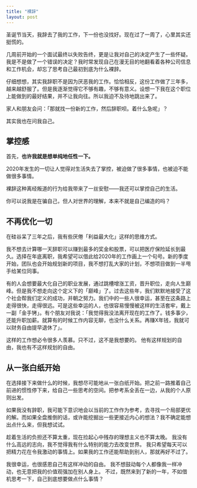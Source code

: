 ```yaml
---
title: "裸辞"
layout: post
---
```

圣诞节当天，我辞去了我的工作，下一份也没找好。现在过了一周了，心里其实还挺慌的。

几周前开始的一个面试最终以失败告终，更是让我对自己的决定产生了一些怀疑。我是不是做了一个错误的决定？我时常发现自己在漫无目的地翻看着各种公司信息和工作机会，却忘了思考自己最初到底为什么裸辞。

仔细想想，其实我辞职不是因为厌恶我的工作。恰恰相反，这份工作做了三年多，越来越舒服了。但是我逐渐觉得它不够有趣，不够有意义。设想一下我在这个职位上能做到的最好结果，并不让我向往。所以我迫不及待地跳出来了。

家人和朋友会问：「那就找一份新的工作，然后辞职呗。着什么急呢」？

其实我也在问我自己。

## 掌控感
首先，**也许我就是想单纯地任性一下。**

2020年发生的一切让人觉得对生活失去了掌控，被迫做了很多事情，也被迫不能做很多事情。

裸辞这种离经叛道的行为给我带来了一丝安慰——我还可以掌控自己的生活。

你可以说我是在骗自己，但人对世界的理解，本来不就是自己编造的吗？

## 不再优化一切
在硅谷呆了三年之后，我有些厌倦「利益最大化」这样的思维方式。

我不想去计算哪一天辞职可以赚到最多的奖金和股票，可以把医疗保险延长到最久。选择在年底离职，我希望可以借此给2020年的工作画上一个句号。新的季度开始，团队也会开始规划新的项目，我不想打乱大家的计划，不想项目做到一半甩手给某位同事。

有的人会想要最大化自己的职业发展，通过跳槽增涨工资，晋升职位，走向人生巅峰。但是我不想走向这个定义下的「巅峰」了。过去这些年，我们默默地接受了这个社会帮我们定义的成功，并朝之努力。我们中的一些人很幸运，甚至在这条路上走得很快，走得很远。可是这些幸运的人，也很容易慢慢被这样的生活套牢，戴上一副「金手铐」。有个朋友对我说：「我觉得我没法离开现在的工作了。钱多事少，还能升职加薪。就算有的时候工作内容无聊，也没什么关系。再赚X年钱，我就可以财务自由提早退休了」。

这样的工作想必令很多人羡慕。只不过，这不是我想要的。
他有这样规划的自由，我也有不这样规划的自由。

## 从一张白纸开始
在选择接下来做什么的时候，我想尽可能地从一张白纸开始。把之前一路推着自己前进的惯性停下来，给自己一些思考的空间。把参考系全丢在一边，从我的个人原则出发。

如果我没有辞职，我可能下意识地会以当前的工作作为参考，去寻找一个局部更优的解。而如果全盘推倒的话，或许能挖掘出一些更接近内心的想法？我不确定能想出点什么来，但我想试试。

趁着生活的负担还不算太重，现在捡起心中残存的理想主义也不算太晚。
我没有什么高远的志向，我不觉得我有什么特别的能力去改变世界。
我只希望每天可以把精力花在令我激动的事情上。如果我的工作还能帮助到别人，那就再好不过了。

我很幸运，也很感恩自己有这样冲动的自由。
我不想鼓动每个人都像我一样冲动，也无意把我的价值观强加在别人身上。
不过，既然来到了新的一年，不如借机思考一下，自己到底想要做点什么事情？
